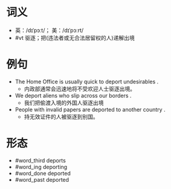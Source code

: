 # 词义
- 英：/dɪˈpɔːt/； 美：/dɪˈpɔːrt/
- #vt 驱逐；把(违法者或无合法居留权的人)递解出境
# 例句
- The Home Office is usually quick to deport undesirables .
	- 内政部通常会迅速地将不受欢迎人士驱逐出境。
- We deport aliens who slip across our borders .
	- 我们把偷渡入境的外国人驱逐出境
- People with invalid papers are deported to another country .
	- 持无效证件的人被驱逐到别国。
# 形态
- #word_third deports
- #word_ing deporting
- #word_done deported
- #word_past deported
